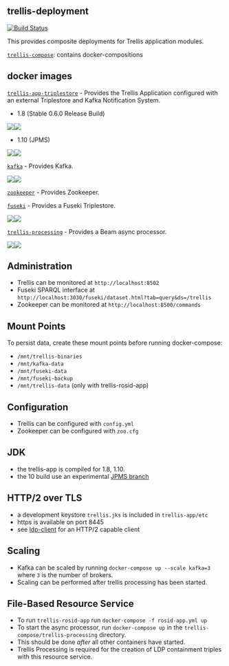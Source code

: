 ## trellis-deployment

[![Build Status](https://travis-ci.org/trellis-ldp/trellis-deployment.png?branch=master)](https://travis-ci.org/trellis-ldp/trellis-deployment)

This provides composite deployments for Trellis application modules.  

[`trellis-compose`](trellis-compose): contains docker-compositions

## docker images

[`trellis-app-triplestore`](https://github.com/trellis-ldp/trellis-deployment/tree/master/trellis-compose/trellis-app-triplestore)  - Provides the Trellis Application configured with an external Triplestore and Kafka Notification System.

* 1.8 (Stable 0.6.0 Release Build)

[![](https://images.microbadger.com/badges/image/trellisldp/trellis-app-8-ts:0.6.0.svg)](https://microbadger.com/images/trellisldp/trellis-app-8-ts "trellisldp/trellis-app-8-ts")[![](https://images.microbadger.com/badges/version/trellisldp/trellis-app-8-ts.svg)](https://microbadger.com/images/trellisldp/trellis-app-8-ts "trellisldp/trellis-app-8-ts")

* 1.10 (JPMS)

[![](https://images.microbadger.com/badges/image/trellisldp/trellis-app-10-ts:0.7.0.svg)](https://microbadger.com/images/trellisldp/trellis-app-10-ts "trellisldp/trellis-app-10-ts")[![](https://images.microbadger.com/badges/version/trellisldp/trellis-app-10-ts.svg)](https://microbadger.com/images/trellisldp/trellis-app-10-ts "trellisldp/trellis-app-10-ts")

[`kafka`](https://github.com/wurstmeister/kafka-docker)  - Provides Kafka.

[![](https://images.microbadger.com/badges/image/trellisldp/kafka.svg)](https://microbadger.com/images/trellisldp/kafka "trellisldp/kafka")[![](https://images.microbadger.com/badges/version/trellisldp/kafka.svg)](https://microbadger.com/images/trellisldp/kafka "trellisldp/kafka")

[`zookeeper`](https://github.com/31z4/zookeeper-docker/blob/master/3.5.3-beta/Dockerfile)  - Provides Zookeeper.

[`fuseki`](https://github.com/apache/jena/tree/master/jena-fuseki2/apache-jena-fuseki)  - Provides a Fuseki Triplestore.

[![](https://images.microbadger.com/badges/image/trellisldp/fuseki.svg)](https://microbadger.com/images/trellisldp/fuseki "trellisldp/fuseki")[![](https://images.microbadger.com/badges/version/trellisldp/fuseki.svg)](https://microbadger.com/images/trellisldp/fuseki "trellisldp/fuseki")

[`trellis-processing`](https://github.com/trellis-ldp/trellis-rosid/tree/master/trellis-rosid-file-streaming)  - Provides a Beam async processor.

[![](https://images.microbadger.com/badges/image/trellisldp/trellis-processing.svg)](https://microbadger.com/images/trellisldp/trellis-processing "trellisldp/trellis-processing")[![](https://images.microbadger.com/badges/version/trellisldp/trellis-processing.svg)](https://microbadger.com/images/trellisldp/trellis-processing "trellisldp/trellis-processing")

## Administration

* Trellis can be monitored at `http://localhost:8502`
* Fuseki SPARQL interface at `http://localhost:3030/fuseki/dataset.html?tab=query&ds=/trellis`
* Zookeeper can be monitored at `http://localhost:8500/commands`

## Mount Points

To persist data, create these mount points before running docker-compose:
* `/mnt/trellis-binaries`
* `/mnt/kafka-data`
* `/mnt/fuseki-data`
* `/mnt/fuseki-backup`
* `/mnt/trellis-data` (only with trellis-rosid-app)

## Configuration
* Trellis can be configured with `config.yml`
* Zookeeper can be configured with `zoo.cfg`

## JDK
* the trellis-app is compiled for 1.8, 1.10.  
* the 10 build use an experimental [JPMS branch](https://github.com/trellis-ldp/trellis/tree/jpms)

## HTTP/2 over TLS
* a development keystore `trellis.jks` is included in `trellis-app/etc`
* https is available on port 8445
* see [ldp-client](https://github.com/pan-dora/ldp-client) for an HTTP/2 capable client

## Scaling
* Kafka can be scaled by running `docker-compose up --scale kafka=3` where `3` is the number of brokers.
* Scaling can be performed after trellis processing has been started.

## File-Based Resource Service 
* To run `trellis-rosid-app` run `docker-compose -f rosid-app.yml up`
* To start the async processor, run `docker-compose up` in the `trellis-compose/trellis-processing` directory.
* This should be done _after_ all other containers have started.  
* Trellis Processing is required for the creation of LDP containment triples with this resource service.

